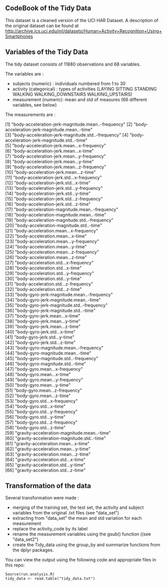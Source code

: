## CodeBook of the Tidy Data

This dataset is a cleaned version of the UCI HAR Dataset. A description of the original dataset can be found at http://archive.ics.uci.edu/ml/datasets/Human+Activity+Recognition+Using+Smartphones

## Variables of the Tidy Data

The tidy dataset consists of 11880 observations and 68 variables.

The variables are :

- subjects (numeric) : individuals numbered from 1 to 30
- activity (categorical) : types of activities (LAYING SITTING STANDING WALKING WALKING_DOWNSTAIRS WALKING_UPSTAIRS)
- measurement (numeric): mean and std of measures (66 different variables, see below)

The measurements are :

 [1] "body-acceleration-jerk-magnitude.mean..-frequency"
 [2] "body-acceleration-jerk-magnitude.mean..-time"     
 [3] "body-acceleration-jerk-magnitude.std..-frequency" 
 [4] "body-acceleration-jerk-magnitude.std..-time"      
 [5] "body-acceleration-jerk.mean...x-frequency"        
 [6] "body-acceleration-jerk.mean...x-time"             
 [7] "body-acceleration-jerk.mean...y-frequency"        
 [8] "body-acceleration-jerk.mean...y-time"             
 [9] "body-acceleration-jerk.mean...z-frequency"        
[10] "body-acceleration-jerk.mean...z-time"             
[11] "body-acceleration-jerk.std...x-frequency"         
[12] "body-acceleration-jerk.std...x-time"              
[13] "body-acceleration-jerk.std...y-frequency"         
[14] "body-acceleration-jerk.std...y-time"              
[15] "body-acceleration-jerk.std...z-frequency"         
[16] "body-acceleration-jerk.std...z-time"              
[17] "body-acceleration-magnitude.mean..-frequency"     
[18] "body-acceleration-magnitude.mean..-time"          
[19] "body-acceleration-magnitude.std..-frequency"      
[20] "body-acceleration-magnitude.std..-time"           
[21] "body-acceleration.mean...x-frequency"             
[22] "body-acceleration.mean...x-time"                  
[23] "body-acceleration.mean...y-frequency"             
[24] "body-acceleration.mean...y-time"                  
[25] "body-acceleration.mean...z-frequency"             
[26] "body-acceleration.mean...z-time"                  
[27] "body-acceleration.std...x-frequency"              
[28] "body-acceleration.std...x-time"                   
[29] "body-acceleration.std...y-frequency"              
[30] "body-acceleration.std...y-time"                   
[31] "body-acceleration.std...z-frequency"              
[32] "body-acceleration.std...z-time"                   
[33] "body-gyro-jerk-magnitude.mean..-frequency"        
[34] "body-gyro-jerk-magnitude.mean..-time"             
[35] "body-gyro-jerk-magnitude.std..-frequency"         
[36] "body-gyro-jerk-magnitude.std..-time"              
[37] "body-gyro-jerk.mean...x-time"                     
[38] "body-gyro-jerk.mean...y-time"                     
[39] "body-gyro-jerk.mean...z-time"                     
[40] "body-gyro-jerk.std...x-time"                      
[41] "body-gyro-jerk.std...y-time"                      
[42] "body-gyro-jerk.std...z-time"                      
[43] "body-gyro-magnitude.mean..-frequency"             
[44] "body-gyro-magnitude.mean..-time"                  
[45] "body-gyro-magnitude.std..-frequency"              
[46] "body-gyro-magnitude.std..-time"                   
[47] "body-gyro.mean...x-frequency"                     
[48] "body-gyro.mean...x-time"                          
[49] "body-gyro.mean...y-frequency"                     
[50] "body-gyro.mean...y-time"                          
[51] "body-gyro.mean...z-frequency"                     
[52] "body-gyro.mean...z-time"                          
[53] "body-gyro.std...x-frequency"                      
[54] "body-gyro.std...x-time"                           
[55] "body-gyro.std...y-frequency"                      
[56] "body-gyro.std...y-time"                           
[57] "body-gyro.std...z-frequency"                      
[58] "body-gyro.std...z-time"                           
[59] "gravity-acceleration-magnitude.mean..-time"       
[60] "gravity-acceleration-magnitude.std..-time"        
[61] "gravity-acceleration.mean...x-time"               
[62] "gravity-acceleration.mean...y-time"               
[63] "gravity-acceleration.mean...z-time"               
[64] "gravity-acceleration.std...x-time"                
[65] "gravity-acceleration.std...y-time"                
[66] "gravity-acceleration.std...z-time" 

## Transformation of the data

Several transformation were made :

- merging of the training set, the test set, the activity and subject variables from the original .txt files (see "data_set")
- extracting from "data_set" the mean and std variation for each measurement 
- replace the activity_code by its label
- rename the measurement variables using the gsub() function ((see "data_set2")
- create the Tidy_data using the group_by and summarize functions from the dplyr packages.
 
You can view the output using the following code and appropriate files in this repo:
``` 
Source(run.analysis.R)
tidy_data <- read.table("tidy_data.txt")
```


